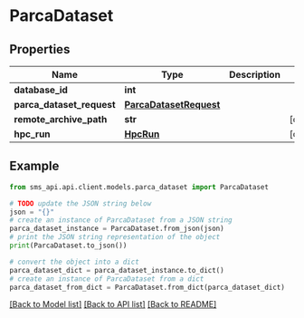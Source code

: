# ParcaDataset

## Properties

| Name                      | Type                                              | Description | Notes      |
| ------------------------- | ------------------------------------------------- | ----------- | ---------- |
| **database_id**           | **int**                                           |             |
| **parca_dataset_request** | [**ParcaDatasetRequest**](ParcaDatasetRequest.md) |             |
| **remote_archive_path**   | **str**                                           |             | [optional] |
| **hpc_run**               | [**HpcRun**](HpcRun.md)                           |             | [optional] |

## Example

```python
from sms_api.api.client.models.parca_dataset import ParcaDataset

# TODO update the JSON string below
json = "{}"
# create an instance of ParcaDataset from a JSON string
parca_dataset_instance = ParcaDataset.from_json(json)
# print the JSON string representation of the object
print(ParcaDataset.to_json())

# convert the object into a dict
parca_dataset_dict = parca_dataset_instance.to_dict()
# create an instance of ParcaDataset from a dict
parca_dataset_from_dict = ParcaDataset.from_dict(parca_dataset_dict)
```

[[Back to Model list]](../README.md#documentation-for-models) [[Back to API list]](../README.md#documentation-for-api-endpoints) [[Back to README]](../README.md)
